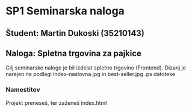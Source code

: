 # SP1 Seminarska naloga

## Študent: Martin Dukoski (35210143)

## Naloga: Spletna trgovina za pajkice

Cilj seminarske naloge je bil izdelat spletno trgovino (Frontend). Dizanj je narejen na podlagi index-naslovna.jpg in best-seller.jpg .ps datoteke

### Namestitev

Projekt preneseš, ter zaženeš index.html
